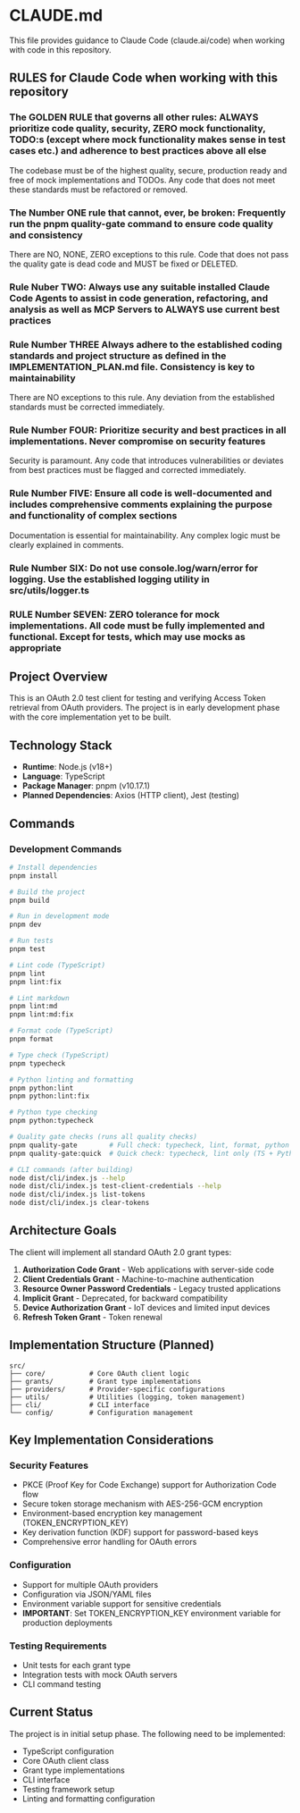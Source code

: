 # CLAUDE.md

This file provides guidance to Claude Code (claude.ai/code) when working with code in this repository.

## RULES for Claude Code when working with this repository

### The GOLDEN RULE that governs all other rules: ALWAYS prioritize code quality, security, ZERO mock functionality, TODO:s (except where mock functionality makes sense in test cases etc.) and adherence to best practices above all else

The codebase must be of the highest quality, secure, production ready and free of mock implementations and TODOs. Any code that does not meet these standards must be refactored or removed.

### The Number ONE rule that cannot, ever, be broken: Frequently run the pnpm quality-gate command to ensure code quality and consistency

There are NO, NONE, ZERO exceptions to this rule. Code that does not pass the quality gate is dead code and MUST be fixed or DELETED.

### Rule Nuber TWO: Always use any suitable installed Claude Code Agents to assist in code generation, refactoring, and analysis as well as MCP Servers to ALWAYS use current best practices

### Rule Number THREE Always adhere to the established coding standards and project structure as defined in the IMPLEMENTATION_PLAN.md file. Consistency is key to maintainability

There are NO exceptions to this rule. Any deviation from the established standards must be corrected immediately.

### Rule Number FOUR: Prioritize security and best practices in all implementations. Never compromise on security features

Security is paramount. Any code that introduces vulnerabilities or deviates from best practices must be flagged and
corrected immediately.

### Rule Number FIVE: Ensure all code is well-documented and includes comprehensive comments explaining the purpose and functionality of complex sections

Documentation is essential for maintainability. Any complex logic must be clearly explained in comments.

### Rule Number SIX: Do not use console.log/warn/error for logging. Use the established logging utility in src/utils/logger.ts

### RULE Number SEVEN: ZERO tolerance for mock implementations. All code must be fully implemented and functional. Except for tests, which may use mocks as appropriate

## Project Overview

This is an OAuth 2.0 test client for testing and verifying Access Token retrieval from OAuth providers. The project is in early development phase with the core implementation yet to be built.

## Technology Stack

- **Runtime**: Node.js (v18+)
- **Language**: TypeScript
- **Package Manager**: pnpm (v10.17.1)
- **Planned Dependencies**: Axios (HTTP client), Jest (testing)

## Commands

### Development Commands

```bash
# Install dependencies
pnpm install

# Build the project
pnpm build

# Run in development mode
pnpm dev

# Run tests
pnpm test

# Lint code (TypeScript)
pnpm lint
pnpm lint:fix

# Lint markdown
pnpm lint:md
pnpm lint:md:fix

# Format code (TypeScript)
pnpm format

# Type check (TypeScript)
pnpm typecheck

# Python linting and formatting
pnpm python:lint
pnpm python:lint:fix

# Python type checking
pnpm python:typecheck

# Quality gate checks (runs all quality checks)
pnpm quality-gate        # Full check: typecheck, lint, format, python checks, build
pnpm quality-gate:quick  # Quick check: typecheck, lint only (TS + Python)

# CLI commands (after building)
node dist/cli/index.js --help
node dist/cli/index.js test-client-credentials --help
node dist/cli/index.js list-tokens
node dist/cli/index.js clear-tokens
```

## Architecture Goals

The client will implement all standard OAuth 2.0 grant types:

1. **Authorization Code Grant** - Web applications with server-side code
2. **Client Credentials Grant** - Machine-to-machine authentication
3. **Resource Owner Password Credentials** - Legacy trusted applications
4. **Implicit Grant** - Deprecated, for backward compatibility
5. **Device Authorization Grant** - IoT devices and limited input devices
6. **Refresh Token Grant** - Token renewal

## Implementation Structure (Planned)

```plain
src/
├── core/           # Core OAuth client logic
├── grants/         # Grant type implementations
├── providers/      # Provider-specific configurations
├── utils/          # Utilities (logging, token management)
├── cli/            # CLI interface
└── config/         # Configuration management
```

## Key Implementation Considerations

### Security Features

- PKCE (Proof Key for Code Exchange) support for Authorization Code flow
- Secure token storage mechanism with AES-256-GCM encryption
- Environment-based encryption key management (TOKEN_ENCRYPTION_KEY)
- Key derivation function (KDF) support for password-based keys
- Comprehensive error handling for OAuth errors

### Configuration

- Support for multiple OAuth providers
- Configuration via JSON/YAML files
- Environment variable support for sensitive credentials
- **IMPORTANT**: Set TOKEN_ENCRYPTION_KEY environment variable for production deployments

### Testing Requirements

- Unit tests for each grant type
- Integration tests with mock OAuth servers
- CLI command testing

## Current Status

The project is in initial setup phase. The following need to be implemented:

- TypeScript configuration
- Core OAuth client class
- Grant type implementations
- CLI interface
- Testing framework setup
- Linting and formatting configuration
